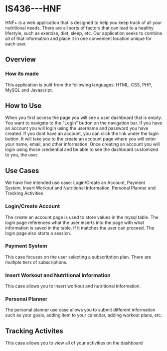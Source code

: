 # IS436---HNF
HNF+ is a web application that is designed to help you keep track of all your nutritional needs. There are all sorts of factors that can lead to a healthy lifestyle, such as exercise, diet, sleep, etc. Our application seeks to combine all of that information and place it in one convenient location unique for each user. 

## Overview

### How its made
 This application is built from the following languages: HTML, CSS, PHP, MySQL and Javascript. 

## How to Use
When you first access the page you will see a user dashboard that is empty. You want to navigate to the "Login" button on the navigation bar. If you have an account you will login using the username and password you have created. If you dont have an account, you can click the link under the login button. It will take you to the create an account page where you will enter your name, email, and other information. Once creating an account you will login using those crediential and be able to see the dashboard customized to you, the user.

## Use Cases
We have five intended use case: Login/Create an Account, Payment System, Insert Workout and Nutritional Information, Personal Planner and Tracking Activities

### Login/Create Account
The create an account page is used to store values in the mysql table. The login page references what the user inserts into the page with what information is saved in the table. If it matches the user can proceed. The login page also starts a session. 
### Payment System
This case focuses on the user selecting a subscritption plan. There are multiple tiers of subscriptions.
### Insert Workout and Nutritional Information
This case allows you to insert workout and nutritional information. 
### Personal Planner
The personal planner use case allows you to submit different information such as your goals, adding item to your calendar, adding workout plans, etc. 
## Tracking Activites
This case allows you to view all of your activities on the dashboard
